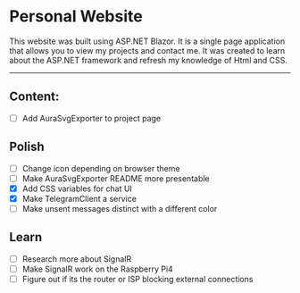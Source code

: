 # Personal Website

This website was built using ASP.NET Blazor. It is a single page application 
that allows you to view my projects and contact me. It was created to learn about the 
ASP.NET framework and refresh my knowledge of Html and CSS.

---

## Content:
- [ ] Add AuraSvgExporter to project page

## Polish

- [ ] Change icon depending on browser theme
- [ ] Make AuraSvgExporter README more presentable
- [x] Add CSS variables for chat UI
- [x] Make TelegramClient a service
- [ ] Make unsent messages distinct with a different color

## Learn
- [ ] Research more about SignalR
- [ ] Make SignalR work on the Raspberry Pi4
- [ ] Figure out if its the router or ISP blocking external connections